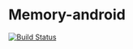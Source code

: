 # Memory-android
[![Build Status](https://www.travis-ci.org/maomishen/Memory-android.svg?branch=master)](https://www.travis-ci.org/maomishen/Memory-android)
